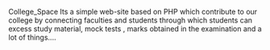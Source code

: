 College_Space
 Its a simple web-site based on PHP which contribute to our college by connecting faculties and students through which students can excess study material, mock tests , marks obtained in the examination and a lot of things....
